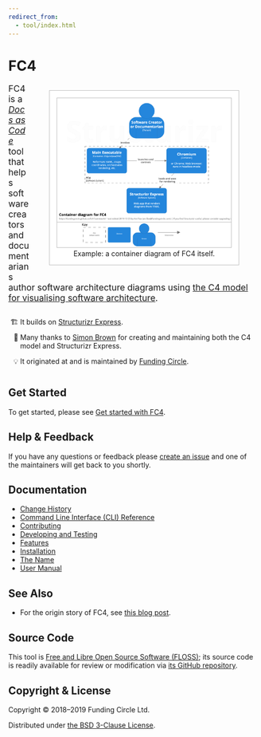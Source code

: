 ```yaml
---
redirect_from:
  - tool/index.html
---
```

# FC4

<style>
  figure {
    float: right;
    border: 1px solid silver;
    padding: 1em;
    text-align: center;

    /* Hides the rule under the headings where it would otherwise appear behind the figure. */
    background-color: white;
  }

  figure > img {
    border: 1px solid silver;
    min-width: 350px;
    min-height: 299px;
  }

  figure + p { font-size: 125%; }

  ul#info {
    margin-top: 2em;
    margin-bottom: 3em;
  }

  ul#info > li {
    margin-bottom: 1em;
  }

  /* list-style-type with a string value is supported by Firefox and Chrome, but not Safari.
     The character after the emoji is a unicode non-breaking space (U+00A0) — I tried to reference
     it via a hex code so it would be clearer but I couldn’t figure that out. The reason it’s there
     is to add some space between the list item markers and the list item content but *only* in
     those browsers that support list-style-type with a string, because if I used, say, margin or
     padding to acheive that, then in those browsers that *don’t* support list-style-type with a
     string, there’d be too much space between the markers and content. This way the list looks good
     in all three of the browsers I care about: Firefox, Chrome, and Safari.

     If you’re wondering why I didn’t use list-style-type: symbols("🏗 " "🙏 " "💡 ") it’s because
     symbols is supported only by Firefox.

     BTW I wanted to make the list markers larger (say, 150%) but couldn’t figure that out. */
  li#builds { list-style-type: "🏗 "; }
  li#thanks { list-style-type: "🙏 "; }
  li#origin { list-style-type: "💡 "; }
</style>

<figure>
  <img src="img/diagrams/fc4-02-container.png" width="350" height="299"
       alt="Example: a container diagram of FC4 itself.">
  <figcaption>Example: a container diagram of FC4 itself.</figcaption>
</figure>

FC4 is a [_Docs as Code_][docs-as-code] tool that helps software creators and documentarians author
software architecture diagrams using [the C4 model for visualising software architecture][c4-model].

<ul id="info">
  <li id="builds">
    It builds on <a href="https://structurizr.com/express">Structurizr Express</a>.
  </li>
  <li id="thanks">
    Many thanks to <a href="http://simonbrown.je/">Simon Brown</a> for creating and maintaining both
    the C4 model and Structurizr Express.
  </li>
  <li id="origin">
    It originated at and is maintained by <a href="https://engineering.fundingcircle.com/">Funding
    Circle</a>.
  </li>
</ul>


## Get Started

To get started, please see [Get started with FC4](docs/get-started).


## Help & Feedback

If you have any questions or feedback please [create an issue][new-issue] and one of the maintainers
will get back to you shortly.


## Documentation

* [Change History](change-history)
* [Command Line Interface (CLI) Reference](docs/reference/cli)
* [Contributing](contributing)
* [Developing and Testing](docs/dev)
* [Features](docs/features)
* [Installation](docs/manual/installation)
* [The Name](docs/name)
* [User Manual](docs/manual)


## See Also

* For the origin story of FC4, see [this blog post][fc4-blog-post].


## Source Code

This tool is [Free and Libre Open Source Software (FLOSS)][floss]; its source code is readily
available for review or modification via [its GitHub repository][repo].


## Copyright & License

Copyright © 2018–2019 Funding Circle Ltd.

Distributed under [the BSD 3-Clause License][license].


[c4-model]: https://c4model.com/
[docs-as-code]: https://www.writethedocs.org/guide/docs-as-code/
[fc4-blog-post]: https://engineering.fundingcircle.com/blog/2018/09/07/the-fc4-framework/
[floss]: https://en.wikipedia.org/wiki/Free_and_open-source_software
[license]: https://github.com/FundingCircle/fc4-framework/blob/master/LICENSE
[new-issue]: https://github.com/FundingCircle/fc4-framework/issues/new
[repo]: https://github.com/FundingCircle/fc4-framework
